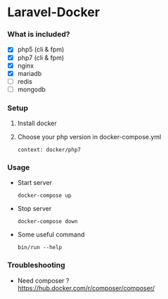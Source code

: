 Laravel-Docker
======

### What is included?

* [x] php5 (cli & fpm)
* [x] php7 (cli & fpm)
* [x] nginx
* [x] mariadb
* [ ] redis
* [ ] mongodb

### Setup

1. Install docker

2. Choose your php version in docker-compose.yml 

    `context: docker/php7`

### Usage

* Start server

    `docker-compose up`
    
* Stop server

    `docker-compose down`

* Some useful command
    
    `bin/run --help`
    
### Troubleshooting
 
* Need composer ?  
  https://hub.docker.com/r/composer/composer/
